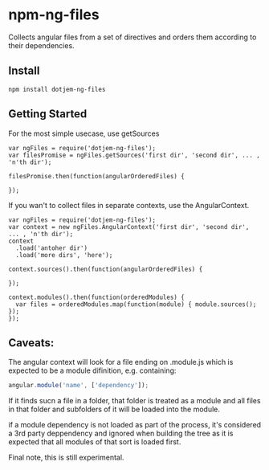 npm-ng-files
============

Collects angular files from a set of directives and orders them according to their dependencies.


Install
----

```
npm install dotjem-ng-files
```


Getting Started
----

For the most simple usecase, use getSources
```
var ngFiles = require('dotjem-ng-files');
var filesPromise = ngFiles.getSources('first dir', 'second dir', ... , 'n'th dir');

filesPromise.then(function(angularOrderedFiles) {
  
});
```

If you wan't to collect files in separate contexts, use the AngularContext.
```
var ngFiles = require('dotjem-ng-files');
var context = new ngFiles.AngularContext('first dir', 'second dir', ... , 'n'th dir');
context
  .load('antoher dir')
  .load('more dirs', 'here');
  
context.sources().then(function(angularOrderedFiles) {
  
});

context.modules().then(function(orderedModules) {
  var files = orderedModules.map(function(module) { module.sources(); });
});
```

Caveats:
----
The angular context will look for a file ending on .module.js which is expected to be a module difinition, e.g. containing:

```javascript
angular.module('name', ['dependency']);
```

If it finds sucn a file in a folder, that folder is treated as a module and all files in that folder and subfolders of it will be loaded into the module.

if a module dependency is not loaded as part of the process, it's considered a 3rd party deppendency and ignored when building the tree as it is expected that all modules of that sort is loaded first.

Final note, this is still experimental.
